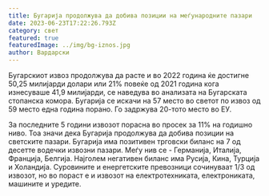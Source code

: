 ```yaml
---
title: Бугарија продолжува да добива позиции на меѓународните пазари
date: 2023-06-23T17:22:26.793Z
category: свет
featured: true
featuredImage: ../img/bg-iznos.jpg
author: Вардарски
---
```

Бугарскиот извоз продолжува да расте и во 2022 година ќе достигне 50,25 милијарди долари или 21% повеќе од 2021 година кога изнесуваше 41,9 милијарди, се наведува во анализата на Бугарската стопанска комора. Бугарија се искачи на 57 место во светот по извоз од 59 место една година порано. Го задржува 20-тото место во ЕУ.

За последните 5 години извозот порасна во просек за 11% на годишно ниво. Тоа значи дека Бугарија продолжува да добива позиции на светските пазари. Бугарија има позитивен трговски биланс на 7 од десетте водечки извозни пазари. Меѓу нив се - Германија, Италија, Франција, Белгија. Најголем негативен биланс има Русија, Кина, Турција и Холандија. Суровините и енергетските превозници сочинуваат 1/3 од извозот, но во пораст е и извозот на електротехниката, електрониката, машините и уредите.